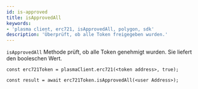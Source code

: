 ```yaml
---
id: is-approved
title: isApprovedAll
keywords:
- 'plasma client, erc721, isApprovedAll, polygon, sdk'
description: 'Überprüft, ob alle Token freigegeben wurden.'
---
```


`isApprovedAll` Methode prüft, ob alle Token genehmigt wurden. Sie liefert den booleschen Wert.

```
const erc721Token = plasmaClient.erc721(<token address>, true);

const result = await erc721Token.isApprovedAll(<user Address>);

```
